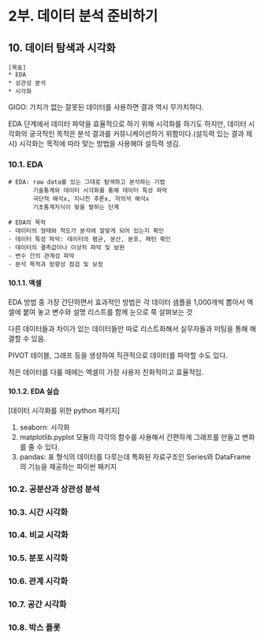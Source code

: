 # 2부. 데이터 분석 준비하기

## 10. 데이터 탐색과 시각화
```
[목표]
* EDA
* 상관성 분석
* 시각화
```

GIGO: 가치가 없는 잘못된 데이터를 사용하면 결과 역시 무가치하다.

EDA 단계에서 데이터 파악을 효율적으로 하기 위해 시각화를 하기도 하지만, 데이터 시각화의 궁극적인 목적은 분석 결과를 커뮤니케이션하기 위함이다.(설득력 있는 결과 제시) 시각화는 목적에 따라 맞는 방법을 사용해야 설득력 생김.

### 10.1. EDA
```
# EDA: raw data를 있는 그대로 탐색하고 분석하는 기법
       기술통계와 데이터 시각화를 통해 데이터 특성 파악
       극단적 해석x, 지나친 추론x, 자의석 해석x
       기초통계지식이 빛을 발하는 단계

# EDA의 목적
- 데이터의 형태와 척도가 분석에 알맞게 되어 있는지 확인
- 데이터 특성 파악: 데이터의 평균, 분산, 분포, 패턴 확인
- 데이터의 결측값이나 이상치 파악 및 보완
- 변수 간의 관계성 파악
- 분석 목적과 방향성 점검 및 보정
```

#### 10.1.1. 엑셀

EDA 방법 중 가장 간단하면서 효과적인 방법은 각 데이터 샘플을 1,000개씩 뽑아서 엑셀에 붙여 놓고 변수와 설명 리스트를 함께 눈으로 쭉 살펴보는 것

다른 데이터들과 차이가 있는 데이터들만 따로 리스트화해서 실무자들과 미팅을 통해 해결할 수 있음.

PIVOT 테이블, 그래프 등을 생성하여 직관적으로 데이터를 파악할 수도 있다.

적은 데이터를 다룰 때에는 엑셀이 가장 사용자 친화적이고 효율적임.

#### 10.1.2. EDA 실습

[데이터 시각화를 위한 python 패키지]   
1. seaborn: 시각화
2. matplotlib.pyplot 모듈의 각각의 함수를 사용해서 간편하게 그래프를 만들고 변화를 줄 수 있다.
3. pandas: 표 형식의 데이터를 다루는데 특화된 자료구조인 Series와 DataFrame의 기능을 제공하는 파이썬 패키지

### 10.2. 공분산과 상관성 분석

### 10.3. 시간 시각화

### 10.4. 비교 시각화

### 10.5. 분포 시각화

### 10.6. 관계 시각화

### 10.7. 공간 시각화

### 10.8. 박스 플롯